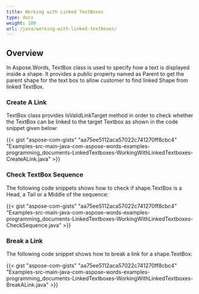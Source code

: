 ```yaml
---
title: Working with Linked TextBoxes
type: docs
weight: 100
url: /java/working-with-linked-textboxes/
---
```


## Overview

In Aspose.Words, TextBox class is used to specify how a text is displayed inside a shape. It provides a public property named as Parent to get the parent shape for the text box to allow customer to find linked Shape from linked TextBox.

### Create A Link

TextBox class provides IsValidLinkTarget method in order to check whether the TextBox can be linked to the target Textbox as shown in the code snippet given below:

{{< gist "aspose-com-gists" "aa75ee5112aca57022c741270ff8cbc4" "Examples-src-main-java-com-aspose-words-examples-programming_documents-LinkedTextboxes-WorkingWithLinkedTextboxes-CreateALink.java" >}}


### Check TextBox Sequence

The following code snippets shows how to check if shape.TextBox is a Head, a Tail or a Middle of the sequence:

{{< gist "aspose-com-gists" "aa75ee5112aca57022c741270ff8cbc4" "Examples-src-main-java-com-aspose-words-examples-programming_documents-LinkedTextboxes-WorkingWithLinkedTextboxes-CheckSequence.java" >}}

### Break a Link

The following code snippet shows how to break a link for a shape.TextBox:

{{< gist "aspose-com-gists" "aa75ee5112aca57022c741270ff8cbc4" "Examples-src-main-java-com-aspose-words-examples-programming_documents-LinkedTextboxes-WorkingWithLinkedTextboxes-BreakALink.java" >}}
